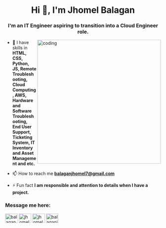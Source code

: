 <h1 align="center">Hi 👋, I'm Jhomel Balagan</h1>
<h3 align="center">I'm an IT Engineer aspiring to transition into a Cloud Engineer role.</h3>

<img align="right" alt="coding" width="400" src="https://user-images.githubusercontent.com/55389276/140866485-8fb1c876-9a8f-4d6a-98dc-08c4981eaf70.gif">

- 🌱 I have skills in **HTML, CSS, Python, JS, Remote Troubleshooting, Cloud Computing, AWS, Hardware and Software Troubleshooting, End User Support, Ticketing System, IT Inventory and Asset Management and etc.**

- 📫 How to reach me **balaganjhomel7@gmail.com**

- ⚡ Fun fact **I am responsible and attention to details when I have a project.**

<h3 align="left">Message me here:</h3>
<p align="left">
<a href="https://twitter.com/balagan_jhomel" target="blank"><img align="center" src="https://raw.githubusercontent.com/rahuldkjain/github-profile-readme-generator/master/src/images/icons/Social/twitter.svg" alt="balagan_jhomel" height="30" width="40" /></a>
<a href="https://linkedin.com/in/jhomel-balagan-b89189241" target="blank"><img align="center" src="https://raw.githubusercontent.com/rahuldkjain/github-profile-readme-generator/master/src/images/icons/Social/linked-in-alt.svg" alt="jhomel-balagan-b89189241" height="30" width="40" /></a>
<a href="https://fb.com/jhomel.balagan" target="blank"><img align="center" src="https://raw.githubusercontent.com/rahuldkjain/github-profile-readme-generator/master/src/images/icons/Social/facebook.svg" alt="jhomel.balagan" height="30" width="40" /></a>
<a href="https://instagram.com/balaganjhomel" target="blank"><img align="center" src="https://raw.githubusercontent.com/rahuldkjain/github-profile-readme-generator/master/src/images/icons/Social/instagram.svg" alt="balaganjhomel" height="30" width="40" /></a>
</p>

